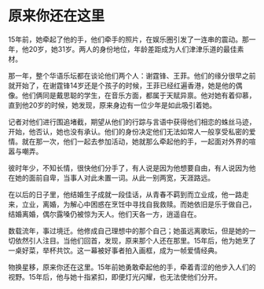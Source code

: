 # 原来你还在这里

15年前，她牵起了他的手，他们牵手的照片，在娱乐圈引发了一连串的震动。那一年，他20岁，她31岁。两人的身份地位，年龄差距成为人们津津乐道的最佳素材。 

那一年，整个华语乐坛都在谈论他们两个人：谢霆锋、王菲。他们的缘分很早之前就开始了，在谢霆锋14岁还是个孩子的时候，王菲已经红遍香港，她是他的偶像。他们俩同是戴思聪的学生，在音乐方面，都属于天赋异禀。他对她有着仰慕，直到他20岁的时候，她发现，原来身边有一位少年是如此吸引着她。 

记者对他们进行围追堵截，期望从他们的行踪与言语中获得他们相恋的蛛丝马迹，开始，他否认，她也没有承认。他们的身份决定他们无法如常人一般享受私密的爱情。就在那一次，他们一起去参加活动，她就那么牵起他的手，一起面对外界的喧嚣与嘲弄。 

彼时年少，不知长情，很快他们分手了，有人说是因为他想要自由，有人说因为他在她的面前自卑，当事人对此未置一词。从此一别两宽，天涯路远。 

在以后的日子里，他结婚生子成就一段佳话，从青春不羁到而立业成，他一路走来，立业，离婚，为解心中困惑在烹饪中寻找自我救赎。而她依旧是乐于做自己，结婚离婚，偶尔露嗓仍被惊为天人。他们天各一方，逍遥自在。 

数载流年，事过境迁。他修成自己理想中的那个自己；她虽远离歌坛，但是她的一切依然引人注目。当他们回首，发现，原来那个人还在那里。15年后，他为她烹了一桌好菜，举杯共饮。这一幕被好事者拍入画框，成为一帧爱情经典。 

物换星移，原来你还在这里。15年前她勇敢牵起他的手，牵着青涩的他步入人们的视野。15年后，他与她十指紧扣，即便灯光闪耀，也无法使他们分开。